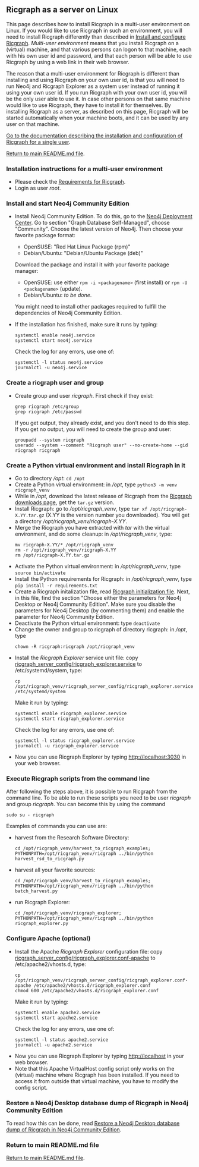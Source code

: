 ## Ricgraph as a server on Linux
This page describes how to install Ricgraph in a multi-user environment on Linux.
If you would like to use Ricgraph in such an environment, you will
need to install Ricgraph differently than described in 
[Install and configure Ricgraph](ricgraph_install_configure.md).
*Multi-user environment* means that you install Ricgraph on a (virtual) machine, 
and that various persons can logon to that machine, each with his own user id
and password, and that each person will be able to use Ricgraph by using a
web link in their web browser.

The reason that a multi-user environment for Ricgraph is different than installing and using
Ricgraph on your own user id, is that you will need to run Neo4j and
Ricgraph Explorer as a system user instead of running it using your own user id.
If you run Ricgraph with your own user id, you will be the only user able to use it.
In case other persons on that same machine would like to use Ricgraph, they have
to install it for themselves. 
By installing Ricgraph as a server, as described on this page,
Ricgraph will be started automatically when your machine boots, and
it can be used by any user on that machine.

[Go to the documentation describing the installation and configuration
of Ricgraph for a single user](ricgraph_install_configure.md).

[Return to main README.md file](../README.md).

### Installation instructions for a multi-user environment
* Please check the [Requirements for Ricgraph](ricgraph_install_configure.md#requirements).
* Login as user *root*.
 
### Install and start Neo4j Community Edition

* Install Neo4j Community Edition. 
  To do this, go to the 
  [Neo4j Deployment Center](https://neo4j.com/deployment-center). 
  Go to section "Graph Database Self-Managed", choose "Community".
  Choose the latest version of Neo4j. Then choose your favorite package
  format:
  * OpenSUSE: "Red Hat Linux Package (rpm)"
  * Debian/Ubuntu: "Debian/Ubuntu Package (deb)"
 
  Download the package and install it with your favorite package manager:
  * OpenSUSE: use either ``rpm -i <packagename>`` (first install)
    or ``rpm -U <packagename>`` (update).
  * Debian/Ubuntu: *to be done*.
 
  You might need to install other packages required to fulfill the dependencies
  of Neo4j Community Edition.
* If the installation has finished, make sure it runs by typing:
  ``` 
  systemctl enable neo4j.service
  systemctl start neo4j.service
  ```
  Check the log for any errors, use one of:
  ```
  systemctl -l status neo4j.service
  journalctl -u neo4j.service
  ```
 
### Create a ricgraph user and group

* Create group and user *ricgraph*. First check if they exist:
  ```
  grep ricgraph /etc/group
  grep ricgraph /etc/passwd
  ```
  If you get output, they already exist, and you don't need to do this step.
  If you get no output, you will need to create the group and user:
  ```
  groupadd --system ricgraph
  useradd --system --comment "Ricgraph user" --no-create-home --gid ricgraph ricgraph
  ```
  
### Create a Python virtual environment and install Ricgraph in it

* Go to directory */opt*: ``cd /opt``
* Create a Python virtual environment: 
  in */opt*, type ``python3 -m venv ricgraph_venv``
* While in */opt*, download the latest release of Ricgraph from the
  [Ricgraph downloads
  page](https://github.com/UtrechtUniversity/ricgraph/releases), get the
  ``tar.gz`` version.
* Install Ricgraph: 
  go to */opt/ricgraph_venv*, type ``tar xf /opt/ricgraph-X.YY.tar.gz`` (X.YY 
  is the version number you downloaded). You will get a directory 
  */opt/ricgraph_venv/ricgraph-X.YY*.
* Merge the Ricgraph you have extracted with *tar* with the virtual environment,
  and do some cleanup:
  in */opt/ricgraph_venv*, type: 
  ```
  mv ricgraph-X.YY/* /opt/ricgraph_venv
  rm -r /opt/ricgraph_venv/ricgraph-X.YY
  rm /opt/ricgraph-X.YY.tar.gz
  ```
* Activate the Python virtual environment: 
  in */opt/ricgraph_venv*, type 
  ``source bin/activate``
* Install the Python requirements for Ricgraph:
  in */opt/ricgraph_venv*, type 
  ``pip install -r requirements.txt``
* Create a Ricgraph initalization file, 
  read [Ricgraph initialization file](ricgraph_install_configure.md#ricgraph-initialization-file).
  Next, in this file, find the section
  "Choose either the parameters for Neo4j Desktop or Neo4j Community Edition".
  Make sure you disable the parameters for Neo4j Desktop (by commenting them)
  and enable the parameter for Neo4j Community Edition.
* Deactivate the Python virtual environment: 
  type ``deactivate``
* Change the owner and group to ricgraph of directory ricgraph:
  in */opt*, type 
  ```
  chown -R ricgraph:ricgraph /opt/ricgraph_venv
  ```
* Install the *Ricgraph Explorer* service unit file:
  copy
  [ricgraph_server_config/ricgraph_explorer.service](../ricgraph_server_config/ricgraph_explorer.service)
  to /etc/systemd/system, type:
  ```
  cp /opt/ricgraph_venv/ricgraph_server_config/ricgraph_explorer.service /etc/systemd/system
  ```
  Make it run by typing:
  ``` 
  systemctl enable ricgraph_explorer.service
  systemctl start ricgraph_explorer.service
  ```
  Check the log for any errors, use one of:
  ```
  systemctl -l status ricgraph_explorer.service
  journalctl -u ricgraph_explorer.service
  ```
* Now you can use Ricgraph Explorer by typing
  [http://localhost:3030](http://localhost:3030) in your web browser.

### Execute Ricgraph scripts from the command line

After following the steps above, it is possible to run Ricgraph from the command line.
To be able to run these scripts you need to be
user *ricgraph* and group *ricgraph*.
You can become this by using the command
```
sudo su - ricgraph
``` 

Examples of commands you can use are:
* harvest from the Research Software Directory:
  ```
  cd /opt/ricgraph_venv/harvest_to_ricgraph_examples; PYTHONPATH=/opt/ricgraph_venv/ricgraph ../bin/python harvest_rsd_to_ricgraph.py
  ```
* harvest all your favorite sources:
  ```
  cd /opt/ricgraph_venv/harvest_to_ricgraph_examples; PYTHONPATH=/opt/ricgraph_venv/ricgraph ../bin/python batch_harvest.py
  ```
* run Ricgraph Explorer:
  ```
  cd /opt/ricgraph_venv/ricgraph_explorer; PYTHONPATH=/opt/ricgraph_venv/ricgraph ../bin/python ricgraph_explorer.py
  ```
    
### Configure Apache (optional)

* Install the Apache *Ricgraph Explorer* configuration file:
  copy
  [ricgraph_server_config/ricgraph_explorer.conf-apache](../ricgraph_server_config/ricgraph_explorer.conf-apache)
  to /etc/apache2/vhosts.d, type:
  ```
  cp /opt/ricgraph_venv/ricgraph_server_config/ricgraph_explorer.conf-apache /etc/apache2/vhosts.d/ricgraph_explorer.conf
  chmod 600 /etc/apache2/vhosts.d/ricgraph_explorer.conf
  ```
  Make it run by typing:
  ``` 
  systemctl enable apache2.service
  systemctl start apache2.service
  ```
  Check the log for any errors, use one of:
  ```
  systemctl -l status apache2.service
  journalctl -u apache2.service
  ```
* Now you can use Ricgraph Explorer by typing
  [http://localhost](http://localhost) in your web browser.
* Note that this Apache VirtualHost config script only works on the (virtual) machine
  where Ricgraph has been installed. If you need to access it from outside that
  virtual machine, you have to modify the config script.

### Restore a Neo4j Desktop database dump of Ricgraph in Neo4j Community Edition

To read how this can be done, read
[Restore a Neo4j Desktop database dump of Ricgraph in Neo4j Community 
Edition](ricgraph_install_configure.md#restore-a-neo4j-desktop-database-dump-of-ricgraph-in-neo4j-community-edition).

### Return to main README.md file

[Return to main README.md file](../README.md).

